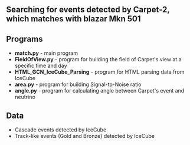 ## Searching for events detected by Carpet-2, which matches with blazar Mkn 501

## Programs
- **match.py** - main program
- **FieldOfView.py** - program for building the field of Carpet's view at a specific time and day
- **HTML_GCN_IceCube_Parsing** - program for HTML parsing data from IceCube
- **area.py** - program for building Signal-to-Noise ratio
- **angle.py** - program for calculating angle between Carpet's event and neutrino

## Data
- Cascade events detected by IceCube
- Track-like events (Gold and Bronze) detected by IceCube

  
